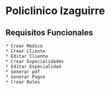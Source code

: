 # Policlinico Izaguirre

## Requisitos Funcionales

    * Crear Medico
    * Crear Cliente
    * Editar Cliente
    * Crear Especialidades
    * Editar Especialidad
    * Generar pdf
    * Generar Pagos
    * Crear Roles
